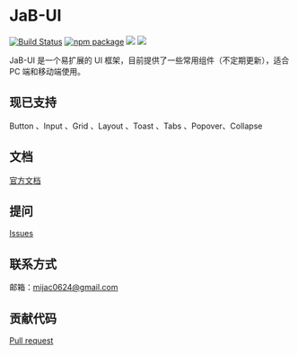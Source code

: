 # JaB-UI

[![Build Status](https://travis-ci.org/jambo0624/JaB-UI.svg?branch=master)](https://travis-ci.org/jambo0624/JaB-UI)
[![npm package](https://img.shields.io/npm/v/jab-ui-test.svg?style=flat-square)](https://www.npmjs.com/package/jab-ui-test)
![](https://img.shields.io/badge/language-JavaScript-yellow.svg)
![](https://img.shields.io/badge/license-MIT-000000.svg)

JaB-UI 是一个易扩展的 UI 框架，目前提供了一些常用组件（不定期更新），适合 PC 端和移动端使用。

## 现已支持

Button 、Input 、Grid 、Layout 、Toast 、Tabs 、Popover、Collapse 

## 文档

[官方文档]()

## 提问

[Issues](https://github.com/jambo0624/JaB-UI/issues)

## 联系方式

邮箱：mijac0624@gmail.com

## 贡献代码

[Pull request](https://github.com/jambo0624/JaB-UI/pulls)
